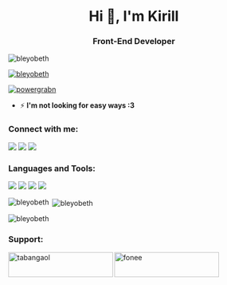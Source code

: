 <h1 align="center">Hi 👋, I'm Kirill</h1>
<h3 align="center">Front-End Developer</h3>

<p>
<a><img src="https://komarev.com/ghpvc/?username=bleyobeth&label=Profile%20views&color=298eff&style=plastic" alt="bleyobeth"/></a>

<a href="https://github.com/ryo-ma/github-profile-trophy"><img src="https://github-profile-trophy.vercel.app/?username=bleyobeth" alt="bleyobeth"/></a>

<a href="https://twitter.com/powergrabn"  target="blank"><img src="https://img.shields.io/twitter/follow/powergrabn?logo=twitter&style=for-the-badge" alt="powergrabn"></a>

</p>

- ⚡ **I'm not looking for easy ways :3**

<h3 align="left">Connect with me:</h3>
<p></p><a href="https://twitter.com/powergrabn"><img src="https://img.shields.io/badge/LinkedIn-0077B5?style=for-the-badge&logo=linkedin&logoColor=white"></a>
<a href="https://stackoverflow.com/users/15486238"><img src="https://img.shields.io/badge/Stack_Overflow-FE7A16?style=for-the-badge&logo=stack-overflow&logoColor=white
"></a>
<a href="https://www.reddit.com/user/Benilyn"><img src="https://img.shields.io/badge/Reddit-FF4500?style=for-the-badge&logo=reddit&logoColor=white
"></a></p>


<h3 align="left">Languages and Tools:</h3>
<img src="https://img.shields.io/badge/HTML5-E34F26?style=for-the-badge&logo=html5&logoColor=white
">
<img src="https://img.shields.io/badge/CSS3-1572B6?style=for-the-badge&logo=css3&logoColor=white
">
<img src="https://img.shields.io/badge/JavaScript-323330?style=for-the-badge&logo=javascript&logoColor=F7DF1E
">
<img src="https://img.shields.io/badge/React-20232A?style=for-the-badge&logo=react&logoColor=61DAFB
">

<p><img align="left" src="https://github-readme-stats.vercel.app/api/top-langs?username=bleyobeth&show_icons=true&theme=dracula&title_color=00a3d7&text_color=ffffff&locale=en&layout=compact" alt="bleyobeth" /></p>

<p>&nbsp;<img align="center" src="https://github-readme-stats.vercel.app/api?username=bleyobeth&show_icons=true&theme=dracula&title_color=00a3d7&text_color=ffffff&locale=en" alt="bleyobeth" /></p>

<p><img align="center" src="https://github-readme-streak-stats.herokuapp.com/?user=bleyobeth&theme=dark" alt="bleyobeth" /></p>

<h3 align="left">Support:</h3>
<p><a href="https://www.buymeacoffee.com/tabangaol"> <img align="left" src="https://cdn.buymeacoffee.com/buttons/v2/default-yellow.png" height="50" width="210" alt="tabangaol" /></a><a href="https://ko-fi.com/fonee"> <img align="left" src="https://cdn.ko-fi.com/cdn/kofi3.png?v=3" height="50" width="210" alt="fonee" /></a></p><br><br>